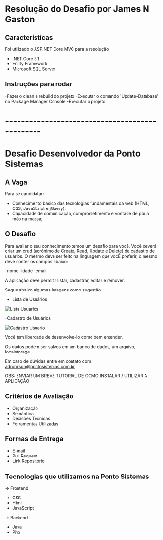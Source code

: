 # Resolução do Desafio por James N Gaston 

## Características
Foi utilizado o ASP.NET Core MVC para a resolução
- .NET Core 3.1
- Entity Framework
- Microsoft SQL Server

## Instruções para rodar
-Fazer o clean e rebuild do projeto
-Executar o comando 'Update-Database' no Package Manager Console
-Executar o projeto

# -----------------------------------------------

# Desafio Desenvolvedor da Ponto Sistemas

## A Vaga
Para se candidatar:  

- Conhecimento básico das tecnologias fundamentais da web (HTML, CSS, JavaScript e jQuery);
- Capacidade de comunicação, comprometimento e vontade de pôr a mão na massa;

## O Desafio
Para avaliar o seu conhecimento temos um desafio para você.
Você deverá criar um crud (acrónimo de Create, Read, Update e Delete) de cadastro de usuários.
O mesmo deve ser feito na linguagem que vocÊ preferir, o mesmo deve conter os campos abaixo:

-nome
-idade
-email

A aplicação deve permitir listar, cadastrar, editar e remover.

Segue abaixo algumas imagens como sugestão.

- Lista de Usuários

![Lista Usuarios](img/TelaListagem.png)

-Cadastro de Usuários

![Cadastro Usuario](img/TelaCadastro.png)

Você tem liberdade de desenvolve-lo como bem entender.

Os dados podem ser salvos em um banco de dados, um arquivo, localstorage.

Em caso de dúvidas entre em contato com adronilson@pontosistemas.com.br

OBS: ENVIAR UM BREVE TUTORIAL DE COMO INSTALAR / UTILIZAR A APLICAÇÃO

## Critérios de Avaliação

- Organização
- Semântica
- Decisões Técnicas
- Ferramentas Utilizadas


## Formas de Entrega

- E-mail
- Pull Request
- Link Repositório

## Tecnologias que utilizamos na Ponto Sistemas

-> Frontend
- CSS
- Html
- JavaScript


-> Backend
- Java
- Php
